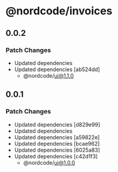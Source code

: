 # @nordcode/invoices

## 0.0.2

### Patch Changes

-   Updated dependencies
-   Updated dependencies [ab524dd]
    -   @nordcode/ui@1.1.0

## 0.0.1

### Patch Changes

-   Updated dependencies [d829e99]
-   Updated dependencies
-   Updated dependencies [a59822e]
-   Updated dependencies [bcae962]
-   Updated dependencies [6025a83]
-   Updated dependencies [c42d1f3]
    -   @nordcode/ui@1.0.0

